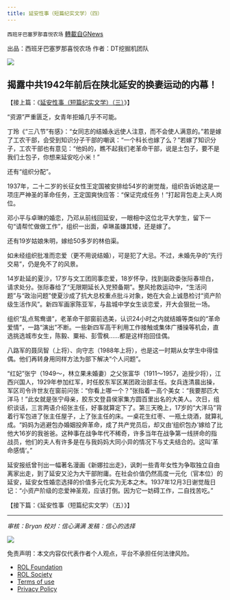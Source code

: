 ```yaml
---
title: 延安性事（短篇纪实文学）（四）
---
```

`西班牙巴塞罗那喜悦农场` [轉載自GNews](https://gnews.org/zh-hans/2010012/)

出品：西班牙巴塞罗那喜悦农场
作者：DT挖掘机团队

![](https://assets.gnews.org/wp-content/uploads/2022/02/5677406e-0f09-4f79-9f6e-5bb7eb160de6.jpg)

## 揭露中共1942年前后在陕北延安的换妻运动的内幕！

【接上篇：《[延安性事（短篇纪实文学）（三）](https://gnews.org/zh-hans/2003651/)》】

“资源”严重匮乏，女青年拒婚几乎不可能。

丁玲《“三八节”有感》：“女同志的结婚永远使人注意，而不会使人满意的。”若是嫁了工农干部，会受到知识分子干部的嘲讽：“一个科长也嫁了么？”若嫁了知识分子，工农干部也有意见：“他妈的，瞧不起我们老革命干部，说是土包子，要不是我们土包子，你想来延安吃小米！”

还有“组织分配”。

1937年，二十二岁的长征女性王定国被安排给54岁的谢觉哉，组织告诉她这是一项庄严神圣的革命任务，王定国爽快应答：“保证完成任务！”打起背包走上夫人岗位。

邓小平与卓琳的婚恋，乃邓从前线回延安，一眼相中这位北平大学生，留下一句“请帮忙做做工作”，组织一出面，卓琳虽嫌其矮，还是嫁了。

还有19岁姑娘朱明，嫁给50多岁的林伯渠。

如未经组织批准而恋爱（更不用说结婚），可是犯了大忌。不过，未婚先孕的“先行交易”，仍是免不了的风景。

14岁赴延的夏沙，17岁与文工团同事恋爱，18岁怀孕，找到副政委张际春坦白，请求处分。张际春给了“无限期延长入党预备期”。整风抢救运动中，“生活问题”与“政治问题”使夏沙成了抗大总校重点批斗对象，她在大会上诚恳检讨“资产阶级生活作风”。新四军画家陈亚军，与盐城中学女生谈恋爱，开大会狠批一场。

组织“乱点鸳鸯谱”，老革命干部窗前选美，认识24小时之内就结婚等类似的“革命爱情”，一路“演出”不断。一些新四军高干利用工作接触或集体广播操等机会，直选挑选城市女生，陈毅、粟裕、彭雪枫……都是这样抱回佳偶。

八路军的聂凤智（上将）、向守志（1988年上将），也是这一时期从女学生中得佳偶。他们再转身用同样方法为部下解决“个人问题”。

“红妃”张宁（1949～，林立果未婚妻）之父张富华（1911～1957，追授少将），江西兴国人，1929年参加红军，时任胶东军区某团政治部主任。女兵连清晨出操，军区司令许世友在窗前问张：“你看上哪一个？”张指着一高个美女：“我要那匹大洋马！”此女就是张宁母亲，胶东文登县侯家集方圆百里出名的大美人。次日，组织谈话，三言两语介绍张主任，好事就算定下了。第三天晚上，17岁的“大洋马”背着行军包进了张主任屋子，上了张主任的床。一桌花生红枣、一瓶土烧酒，就算礼成。“妈妈为逃避包办婚姻投奔革命，成了共产党员后，却又由‘组织包办’嫁给了比他大16岁的我爸爸。这种事在战争年代不稀奇，许多当年在战争第一线拼命的指战员，他们的夫人有许多是在与我妈妈大同小异的情况下与丈夫结合的。这叫‘革命感情’。”

延安报纸曾刊出一幅著名漫画《新娜拉出走》，讽刺一些青年女性为争取独立自由离家出走，到了延安又沦为大干部附庸。在社会价值仍然高度一元化（官本位）的延安，延安女性婚恋选择的价值多元化实为无本之木。1937年12月3日谢觉哉日记：“小资产阶级的恋爱神圣观，应该打倒。因为它一妨碍工作，二自找苦吃。”

【接下篇：《延安性事（短篇纪实文学）（五）》】

* * *

*审核：Bryan
校对：信心满满
发稿：信心的选择*

![](https://assets.gnews.org/wp-content/uploads/2022/02/GNEWS_CH.-1-3-2.jpeg)

 

免责声明：本文内容仅代表作者个人观点，平台不承担任何法律风险。

- [ROL Foundation](https://rolfoundation.org/)
- [ROL Society](https://rolsociety.org/)
- [Terms of use](https://gnews.org/terms-of-use-3/)
- [Privacy Policy](https://gnews.org/privacy-policy/)
